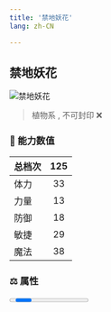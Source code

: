 ```yaml
---
title: '禁地妖花'
lang: zh-CN

---
```


<RouterBack />

## 禁地妖花

![禁地妖花](https://user-images.githubusercontent.com/78347270/115957436-6457dd00-a53d-11eb-9153-e72dae912857.gif) 

> 植物系 , 不可封印 :x:


### 💪 能力数值

| 总档次       |  125          |
| :----------- |:-------------:|
| 体力      | 33   <Stars :number="3.5" />  |
| 力量      | 13   <Stars :number="1.5" />  |
| 防御      | 18   <Stars :number="2" />  | 
| 敏捷      | 29  <Stars :number="2.5" />  | 
| 魔法      | 38  <Stars :number="4" />   | 


### ⚖️ 属性


<Progress earth :number="0" />

<Progress water :number="0" />

<Progress fire :number="5" />

<Progress wind :number="5" />

### ✨ 技能栏 <Strong>9个</Strong>

- 攻击
- 防御

### 👶 1级出现点

- 无





